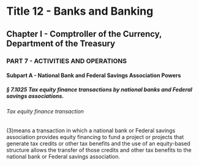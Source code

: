 
# Title 12 - Banks and Banking
## Chapter I - Comptroller of the Currency, Department of the Treasury
### PART 7 - ACTIVITIES AND OPERATIONS
#### Subpart A - National Bank and Federal Savings Association Powers
##### § 7.1025 Tax equity finance transactions by national banks and Federal savings associations.
###### Tax equity finance transaction

(3)means a transaction in which a national bank or Federal savings association provides equity financing to fund a project or projects that generate tax credits or other tax benefits and the use of an equity-based structure allows the transfer of those credits and other tax benefits to the national bank or Federal savings association.
